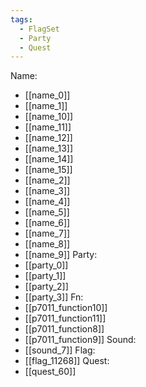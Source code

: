 ```yaml
---
tags:
  - FlagSet
  - Party
  - Quest
---
```

Name:
- [[name_0]]
- [[name_1]]
- [[name_10]]
- [[name_11]]
- [[name_12]]
- [[name_13]]
- [[name_14]]
- [[name_15]]
- [[name_2]]
- [[name_3]]
- [[name_4]]
- [[name_5]]
- [[name_6]]
- [[name_7]]
- [[name_8]]
- [[name_9]]
Party:
- [[party_0]]
- [[party_1]]
- [[party_2]]
- [[party_3]]
Fn:
- [[p7011_function10]]
- [[p7011_function11]]
- [[p7011_function8]]
- [[p7011_function9]]
Sound:
- [[sound_7]]
Flag:
- [[flag_11268]]
Quest:
- [[quest_60]]
